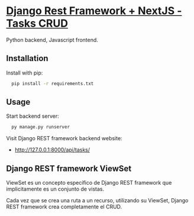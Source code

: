 
  # [Django Rest Framework + NextJS - Tasks CRUD](https://www.youtube.com/watch?v=2yvbLC9Fxkk)

  Python backend, Javascript frontend.


  ## Installation

  Install with pip:

  ```bash
    pip install -r requirements.txt
  ```

  ## Usage

  Start backend server:

  ```bash
    py manage.py runserver
  ```

  Visit Django REST framework backend website:

  - http://127.0.0.1:8000/api/tasks/

  ## Django REST framework ViewSet

  ViewSet es un concepto específico de Django REST framework
  que implicitamente es un conjunto de vistas.

  Cada vez que se crea una ruta a un recurso, utilizando su ViewSet, Django REST framework crea completamente el CRUD.



